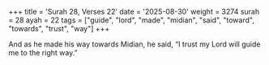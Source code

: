 +++
title = 'Surah 28, Verses 22'
date = '2025-08-30'
weight = 3274
surah = 28
ayah = 22
tags = ["guide", "lord", "made", "midian", "said", "toward", "towards", "trust", "way"]
+++

And as he made his way towards Midian, he said, “I trust my Lord will guide me to the right way.”